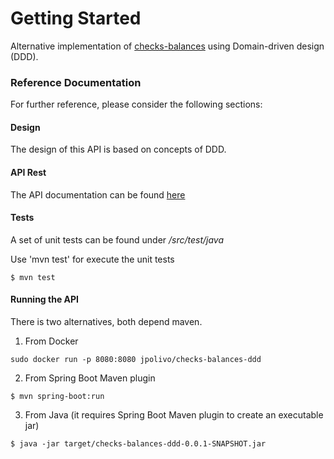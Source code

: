 # Getting Started

Alternative implementation of [checks-balances](https://github.com/jpOlivo/check-balances) using Domain-driven design (DDD).

### Reference Documentation
For further reference, please consider the following sections:

#### Design

The design of this API is based on concepts of DDD. 

#### API Rest

The API documentation can be found [here](http://localhost:8080/swagger-ui.html#)


#### Tests

A set of unit tests can be found under */src/test/java*

Use 'mvn test' for execute the unit tests  

`$ mvn test`


#### Running the API

There is two alternatives, both depend maven.

1. From Docker

`sudo docker run -p 8080:8080 jpolivo/checks-balances-ddd`

2. From Spring Boot Maven plugin

`$ mvn spring-boot:run`

3. From Java (it requires Spring Boot Maven plugin to create an executable jar)

`$ java -jar target/checks-balances-ddd-0.0.1-SNAPSHOT.jar `
